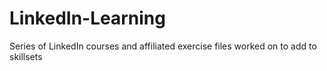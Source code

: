 # LinkedIn-Learning
Series of LinkedIn courses and affiliated exercise files worked on to add to skillsets
